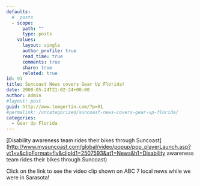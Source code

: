 ```yaml
---
defaults:
  # _posts
  - scope:
      path: ""
      type: posts
    values:
      layout: single
      author_profile: true
      read_time: true
      comments: true
      share: true
      related: true
id: 91
title: Suncoast News covers Gear Up Florida!
date: 2008-05-24T21:02:24+00:00
author: admin
#layout: post
guid: http://www.tomgertin.com/?p=91
#permalink: /uncategorized/suncoast-news-covers-gear-up-florida/
categories:
  - Gear Up Florida
---
```

[Disability awareness team rides their bikes through Suncoast](http://www.mysuncoast.com/global/video/popup/pop_playerLaunch.asp?vt1=v&clipFormat=flv&clipId1=2507593&at1=News&h1=Disability awareness team rides their bikes through Suncoast)

Click on the link to see the video clip shown on ABC 7 local news while we were in Sarasota!
